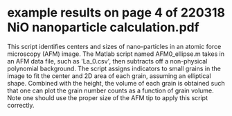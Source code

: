 # example results on page 4 of 220318 NiO nanoparticle calculation.pdf
This script identifies centers and sizes of nano-particles in an atomic force microscopy (AFM) image. The Matlab script named AFM0_ellipse.m takes in an AFM data file, such as 'La_0.csv', then subtracts off a non-physical polynomial background. The script assigns indicators to small grains in the image to fit the center and 2D area of each grain, assuming an elliptical shape. Combined with the height, the volume of each grain is obtained such that one can plot the grain number counts as a function of grain volume. Note one should use the proper size of the AFM tip to apply this script correctly.  

